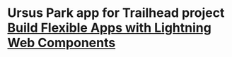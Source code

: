 # Ursus Park app for Trailhead project [Build Flexible Apps with Lightning Web Components](https://trailhead.salesforce.com/content/learn/projects/lwc-build-flexible-apps)

